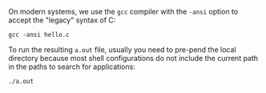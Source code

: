 On modern systems, we use the `gcc` compiler with the `-ansi` option to 
accept the "legacy" syntax of C:

    gcc -ansi hello.c

To run the resulting `a.out` file, usually you need to pre-pend the local directory because
most shell configurations do not include the current path in the paths to search for applications:

    ./a.out

